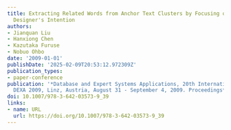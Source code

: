 ```yaml
---
title: Extracting Related Words from Anchor Text Clusters by Focusing on the Page
  Designer's Intention
authors:
- Jianquan Liu
- Hanxiong Chen
- Kazutaka Furuse
- Nobuo Ohbo
date: '2009-01-01'
publishDate: '2025-02-09T20:53:12.972309Z'
publication_types:
- paper-conference
publication: '*Database and Expert Systems Applications, 20th International Conference,
  DEXA 2009, Linz, Austria, August 31 - September 4, 2009. Proceedings*'
doi: 10.1007/978-3-642-03573-9_39
links:
- name: URL
  url: https://doi.org/10.1007/978-3-642-03573-9_39
---
```

